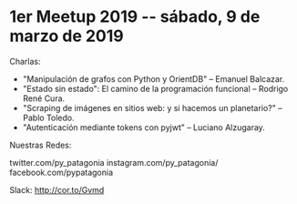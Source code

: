 # 1er Meetup 2019 -- sábado, 9 de marzo de 2019

Charlas:

- "Manipulación de grafos con Python y OrientDB" – Emanuel Balcazar.
- "Estado sin estado": El camino de la programación funcional – Rodrigo René Cura.
- "Scraping de imágenes en sitios web: y si hacemos un planetario?" – Pablo Toledo.
- "Autenticación mediante tokens con pyjwt" – Luciano Alzugaray.

Nuestras Redes:

twitter.com/py_patagonia
instagram.com/py_patagonia/
facebook.com/pypatagonia

Slack: http://cor.to/Gvmd
